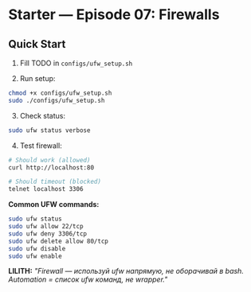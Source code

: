 # Starter — Episode 07: Firewalls

## Quick Start

1. Fill TODO in `configs/ufw_setup.sh`

2. Run setup:
```bash
chmod +x configs/ufw_setup.sh
sudo ./configs/ufw_setup.sh
```

3. Check status:
```bash
sudo ufw status verbose
```

4. Test firewall:
```bash
# Should work (allowed)
curl http://localhost:80

# Should timeout (blocked)
telnet localhost 3306
```

**Common UFW commands:**
```bash
sudo ufw status
sudo ufw allow 22/tcp
sudo ufw deny 3306/tcp
sudo ufw delete allow 80/tcp
sudo ufw disable
sudo ufw enable
```

**LILITH:** *"Firewall — используй ufw напрямую, не оборачивай в bash. Automation = список ufw команд, не wrapper."*


